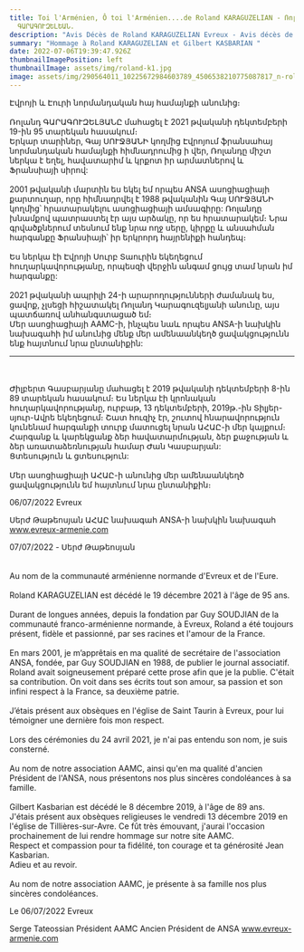 ```yaml
---
title: Toi l'Arménien, Ô toi l'Arménien....de Roland KARAGUZELIAN - Ռոլանդ
  ԳԱՐԱԳՈՒԶԵԼԵԱՆ.
description: "Avis Décès de Roland KARAGUZELIAN Evreux - Avis décès de Gilbert KASBARIAN "
summary: "Hommage à Roland KARAGUZELIAN et Gilbert KASBARIAN "
date: 2022-07-06T19:39:47.926Z
thumbnailImagePosition: left
thumbnailImage: assets/img/roland-k1.jpg
image: assets/img/290564011_10225672984603789_4506538210775087817_n-roland-karaguzelian-2.jpg
---
```

Էվրոյի և Էուրի նորմանդական հայ համայնքի անունից։\
\
Ռոլանդ ԳԱՐԱԳՈՒԶԵԼՅԱՆԸ մահացել է 2021 թվականի դեկտեմբերի 19-ին 95 տարեկան հասակում։
\
Երկար տարիներ, Գայ ՍՈՒՋՅԱՆԻ կողմից Էվրոյում ֆրանսահայ նորմանդական համայնքի հիմնադրումից ի վեր, Ռոլանդը միշտ ներկա է եղել, հավատարիմ և կրքոտ իր արմատներով և Ֆրանսիայի սիրով:\
\
2001 թվականի մարտին ես եկել եմ որպես ANSA ասոցիացիայի քարտուղար, որը հիմնադրվել է 1988 թվականին Գայ ՍՈՒՋՅԱՆԻ կողմից՝ հրատարակելու ասոցիացիայի ամսագիրը: Ռոլանդը խնամքով պատրաստել էր այս արձակը, որ ես հրատարակեմ։ Նրա գրվածքներում տեսնում ենք նրա ողջ սերը, կիրքը և անսահման հարգանքը Ֆրանսիայի՝ իր երկրորդ հայրենիքի հանդեպ։\
\
Ես ներկա էի Էվրոյի Սուրբ Տաուրին եկեղեցում հուղարկավորությանը, որպեսզի վերջին անգամ ցույց տամ նրան իմ հարգանքը:\
\
2021 թվականի ապրիլի 24-ի արարողությունների ժամանակ ես, ցավոք, չլսեցի հիշատակել Ռոլանդ Կարագուզելյանի անունը, այս պատճառով անհանգստացած եմ։
\
Մեր ասոցիացիայի AAMC-ի, ինչպես նաև որպես ANSA-ի նախկին նախագահի իմ անունից մենք մեր ամենաանկեղծ ցավակցությունն ենք հայտնում նրա ընտանիքին:

- - -

\
\
Ժիլբերտ Գասբարյանը մահացել է 2019 թվականի դեկտեմբերի 8-ին 89 տարեկան հասակում։
Ես ներկա էի կրոնական հուղարկավորությանը, ուրբաթ, 13 դեկտեմբերի, 2019թ.-ին Տիլյեր-սյուր-Ավրե եկեղեցում։ Շատ հուզիչ էր, շուտով հնարավորություն կունենամ հարգանքի տուրք մատուցել նրան ԱՀԱԸ-ի մեր կայքում։
\
Հարգանք և կարեկցանք ձեր հավատարմության, ձեր քաջության և ձեր առատաձեռնության համար Ժան Կասբարյան:\
Ցտեսություն և ցտեսություն:\
\
Մեր ասոցիացիայի ԱՀԱԸ-ի անունից մեր ամենաանկեղծ ցավակցությունն եմ հայտնում նրա ընտանիքին։

06/07/2022 Evreux

Սերժ Թաթեոսյան
ԱՀԱԸ նախագահ
ANSA-ի նախկին նախագահ
www.evreux-armenie.com

07/07/2022 - Սերժ Թաթեոսյան\
\
\
Au nom de la communauté arménienne normande d'Evreux et de l'Eure.\
\
Roland KARAGUZELIAN est décédé le 19 décembre 2021 à l'âge de 95 ans.\
\
Durant de longues années, depuis la fondation par Guy SOUDJIAN de la communauté franco-arménienne normande, à Evreux, Roland a été toujours présent, fidèle et passionné, par ses racines et l'amour de la France.\
\
En mars 2001, je m’apprêtais en ma qualité de secrétaire de l'association ANSA, fondée, par Guy SOUDJIAN en 1988, de publier le journal associatif. Roland avait soigneusement préparé cette prose afin que je la publie. C'était sa contribution. On voit dans ses écrits tout son amour, sa passion et son infini respect à la France, sa deuxième patrie.\
\
J’étais présent aux obsèques en l'église de Saint Taurin à Evreux, pour lui témoigner une dernière fois mon respect.\
\
Lors des cérémonies du 24 avril 2021, je n'ai pas entendu son nom, je suis consterné.\
\
Au nom de notre association AAMC, ainsi qu'en ma qualité d'ancien Président de l'ANSA, nous présentons nos plus sincères condoléances à sa famille.\
\
Gilbert Kasbarian est décédé le 8 décembre 2019, à l'âge de 89 ans.\
J'étais présent aux obsèques religieuses le vendredi 13 décembre 2019 en l'église de Tillières-sur-Avre. Ce fût très émouvant, j'aurai l'occasion prochainement de lui rendre hommage sur notre site AAMC. 
\
Respect et compassion pour ta fidélité, ton courage et ta générosité Jean Kasbarian.\
Adieu et au revoir.\
\
Au nom de notre association AAMC, je présente à sa famille nos plus sincères condoléances.

Le 06/07/2022 Evreux

Serge Tateossian
Président AAMC 
Ancien Président de ANSA
www.evreux-armenie.com